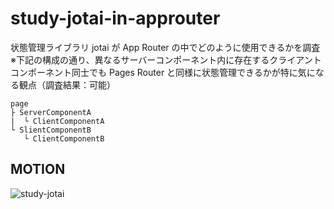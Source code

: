 # study-jotai-in-approuter

状態管理ライブラリ jotai が App Router の中でどのように使用できるかを調査<br>
※下記の構成の通り、異なるサーバーコンポーネント内に存在するクライアントコンポーネント同士でも Pages Router と同様に状態管理できるかが特に気になる観点（調査結果：可能）

```
page
├ ServerComponentA
|  └ ClientComponentA
└ SlientComponentB
   └ ClientComponentB
```

## MOTION

![study-jotai](https://github.com/ayakaki/study-jotai/assets/65984887/a3872676-b21d-42d7-adbc-5fe6d573c22d)
